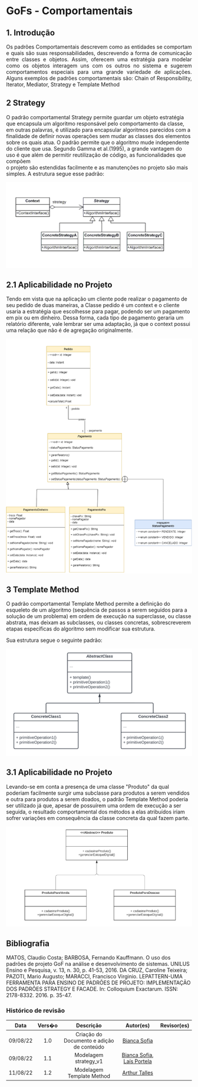 ﻿# GoFs - Comportamentais

## 1. Introdução
<p align="justify"> Os padrões Comportamentais descrevem como as entidades se comportam
e quais são suas responsabilidades, descrevendo a forma de comunicação entre classes e objetos. Assim, oferecem uma estratégia para modelar como os objetos interagem
uns com os outros no sistema e sugerem comportamentos especiais para uma
grande variedade de aplicações. Alguns exemplos de padrões comportamentais são: Chain of Responsibility, Iterator, Mediator, Strategy e Template Method

</p>


## 2 Strategy
O padrão comportamental Strategy permite guardar um objeto estratégia que encapsula um algoritmo
responsável pelo comportamento da classe, em outras palavras, é utilizado  para  encapsular  algoritmos 
parecidos com a finalidade de definir  novas  operações sem mudar as classes dos elementos sobre os quais atua.
O padrão permite que o algoritmo mude independente do cliente que usa. Segundo Gamma et al.(1995),
a grande vantagem  do  uso  é  que  além  de permitir reutilização de código, as funcionalidades que compõem   
o projeto são  estendidas facilmente e as manutenções no projeto são mais simples.
A estrutura segue esse padrão:

![Strategy](../img/ex_base_strategy.png)


## 2.1 Aplicabilidade no Projeto
Tendo em vista que na aplicação um cliente pode realizar o pagamento de seu pedido de duas maneiras, a Classe pedido é um context e o cliente
usaria a estratégia que escolhesse para pagar, podendo ser um pagamento em pix ou em dinheiro. Dessa forma, cada tipo de pagamento geraria um relatório
diferente, vale lembrar ser uma adaptação, já que o context possui uma relação que não é de agregação originalmente.

![Strategy](../img/strategy_1.png)

## 3 Template Method
O padrão comportamental Template Method permite a definição do esqueleto de um algoritmo (sequência de passos a serem seguidos para a solução de um problema) em ordem de execução na superclasse, ou classe abstrata, mas deixam as subclasses, ou classes concretas, sobrescreverem  etapas específicas do algoritmo sem modificar sua estrutura.

Sua estrutura segue o seguinte padrão: 

![TemplateMethod](../img/ModeloTemplateMethod.png)

## 3.1 Aplicabilidade no Projeto
Levando-se em conta a presença de uma classe "Produto" da qual poderiam facilmente surgir uma subclasse para produtos a serem vendidos e outra para produtos a serem doados, o padrão Template Method poderia ser utilizado já que, apesar de possuírem uma ordem de execução a ser seguida, o resultado comportamental dos métodos a elas atribuídos iriam sofrer variações em consequência da classe concreta da qual fazem parte. 

![TemplateMethod](../img/TemplateMethodExample.png)

## Bibliografia

MATOS, Claudio Costa; BARBOSA, Fernando Kauffmann. O uso dos padrões de projeto GoF na análise e desenvolvimento de sistemas. UNILUS Ensino e Pesquisa, v. 13, n. 30, p. 41-53, 2016.
DA CRUZ, Caroline Teixeira; PAZOTI, Mario Augusto; MARACCI, Francisco Virginio. LEPATTERN-UMA FERRAMENTA PARA ENSINO DE PADRÕES DE PROJETO: IMPLEMENTAÇÃO DOS PADRÕES STRATEGY E FACADE. In: Colloquium Exactarum. ISSN: 2178-8332. 2016. p. 35-47.

### Histórico de revisão

| Data | Vers�o | Descrição | Autor(es)|Revisor(es)|
|:----:|:------:|:---------:|:--------:|:--------:|
| 09/08/22 | 1.0 | Criação do Documento e adição de conteúdo| [Bianca Sofia](https://github.com/biancasofia)| |
| 09/08/22 | 1.1 | Modelagem strategy_v1 | [Bianca Sofia](https://github.com/biancasofia), [Laís Portela](https://github.com/laispa)| |
| 11/08/22 | 1.2 | Modelagem Template Method | [Arthur Talles](https://github.com/art1505)| |

